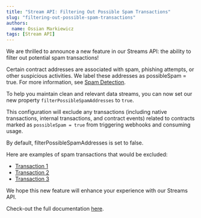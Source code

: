 ```yaml
---
title: "Stream API: Filtering Out Possible Spam Transactions"
slug: "filtering-out-possible-spam-transactions"
authors:
  name: Ossian Markiewicz
tags: [Stream API]
---
```


We are thrilled to announce a new feature in our Streams API: the ability to filter out potential spam transactions!

Certain contract addresses are associated with spam, phishing attempts, or other suspicious activities. We label these addresses as possibleSpam = true. For more information, see [Spam Detection](/https://docs.moralis.io/streams-api/evm/spam-detection).

To help you maintain clean and relevant data streams, you can now set our new property `filterPossibleSpamAddresses` to `true`.

This configuration will exclude any transactions (including native transactions, internal transactions, and contract events) related to contracts marked as `possibleSpam = true` from triggering webhooks and consuming usage.

By default, filterPossibleSpamAddresses is set to false.

Here are examples of spam transactions that would be excluded:
- [Transaction 1](/https://polygonscan.com/tx/0x01709e31d9072a87c606a1a439ec34ef8e0ce2a4117ddad1c9f5a289f4033791)
- [Transaction 2](/https://polygonscan.com/tx/0xb9780d586c524195c64f080709f54d76764144a6c05872e32974d192a9ca1de3)
- [Transaction 3](/https://polygonscan.com/tx/0x5a879e9a244db9e82de812f17a9bcc9329f4c28cd32fe54f5d9f9138991739a6)

We hope this new feature will enhance your experience with our Streams API.

Check-out the full documentation [here](/https://docs.moralis.io/streams-api/evm/streams-configuration/filter-streams#filtering-out-possible-spam-transactions).
